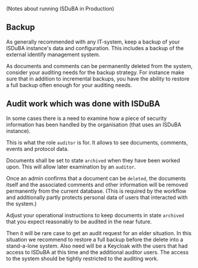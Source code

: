 <!--
 This file is Free Software under the Apache-2.0 License
 without warranty, see README.md and LICENSES/Apache-2.0.txt for details.

 SPDX-License-Identifier: Apache-2.0

 SPDX-FileCopyrightText: 2024 German Federal Office for Information Security (BSI) <https://www.bsi.bund.de>
 Software-Engineering: 2024 Intevation GmbH <https://intevation.de>
-->

(Notes about running ISDuBA in Production)

## Backup

As generally recommended with any IT-system,
keep a backup of your ISDuBA instance's data and configuration.
This includes a backup of the external identify management system.

As documents and comments can be permanently deleted from the system,
consider your auditing needs for the backup strategy.
For instance make sure that in addition to incremental backups,
you have the ability to restore a full backup often enough for your
auditing needs.


## Audit work which was done with ISDuBA

In some cases there is a need to examine how a piece of security
information has been handled by the organisation
(that uses an ISDuBA instance).

This is what the role `auditor` is for.
It allows to see documents, comments, events and protocol data.

Documents shall be set to state `archived` when they have
been worked upon. This will allow later examination by an `auditor`.

Once an admin confirms that a document can be `deleted`,
the documents itself and the associated comments and other information
will be removed permanently from the current database.
(This is required by the workflow and additionally partly protects
personal data of users that interacted with the system.)

Adjust your operational instructions to keep documents in state `archived`
that you expect reasonably to be audited in the near future.

Then it will be rare case to get an audit request for an elder situation.
In this situation we recommend to restore a full backup
before the delete into a stand-a-lone system. Also need will be
a Keycloak with the users that had access to ISDuBA at this time
and the additional auditor users. The access to the system should be
tightly restricted to the auditing work.
